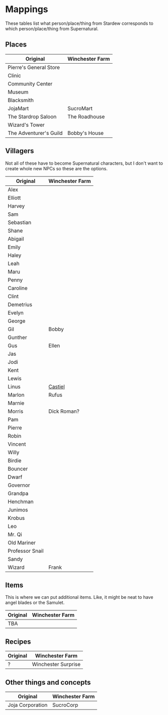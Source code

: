 
# Mappings

These tables list what person/place/thing from Stardew corresponds to which person/place/thing from Supernatural. 

## Places

| Original | Winchester Farm |
| --- | --- |
| Pierre's General Store
| Clinic 
| Community Center 
| Museum 
| Blacksmith 
| JojaMart | SucroMart
| The Stardrop Saloon | The Roadhouse |
| Wizard's Tower 
| The Adventurer's Guild | Bobby's House |

## Villagers

Not all of these have to become Supernatural characters, but I don't want to create whole new NPCs so these are the options.

| Original | Winchester Farm |
| --- | --- |
| Alex 
| Elliott
| Harvey 
| Sam 
| Sebastian 
| Shane
|	Abigail 
| Emily 
| Haley 
| Leah 
| Maru 
| Penny
|	Caroline 
| Clint 
| Demetrius 
| Evelyn 
| George 
| Gil | Bobby |
| Gunther 
| Gus | Ellen 
| Jas 
| Jodi 
| Kent 
| Lewis 
| Linus | [Castiel](Castiel.md) |
| Marlon | Rufus |
| Marnie 
| Morris | Dick Roman? |
| Pam 
| Pierre 
| Robin 
| Vincent 
| Willy
|	Birdie 
| Bouncer 
| Dwarf 
| Governor 
| Grandpa 
| Henchman 
| Junimos 
| Krobus 
| Leo 
| Mr. Qi 
| Old Mariner 
| Professor Snail 
| Sandy 
| Wizard | Frank |

## Items

This is where we can put additional items. Like, it might be neat to have angel blades or the Samulet.

| Original | Winchester Farm |
| --- | --- |
| TBA 

## Recipes

| Original | Winchester Farm |
| --- | --- |
| ? | Winchester Surprise 

## Other things and concepts

| Original | Winchester Farm |
| --- | --- |
| Joja Corporation | SucroCorp